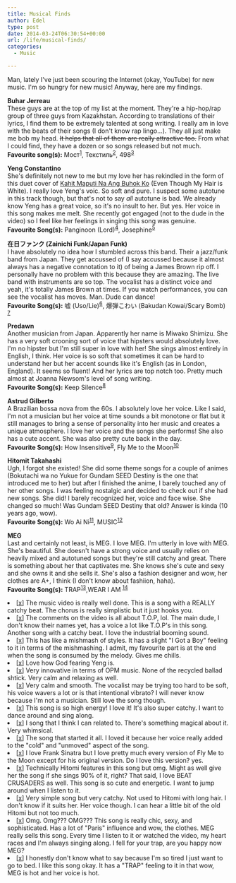 ```yaml
---
title: Musical Finds
author: Edel
type: post
date: 2014-03-24T06:30:54+00:00
url: /life/musical-finds/
categories:
  - Music

---
```

Man, lately I've just been scouring the Internet (okay, YouTube) for new music. I'm so hungry for new music! Anyway, here are my findings.

**Buhar Jerreau**  
These guys are at the top of my list at the moment. They're a hip-hop/rap group of three guys from Kazakhstan. According to translations of their lyrics, I find them to be extremely talented at song writing. I really am in love with the beats of their songs (I don't know rap lingo...). They all just make me bob my head. <del>It helps that all of them are really attractive too.</del> From what I could find, they have a dozen or so songs released but not much.  
**Favourite song(s):** Мост<sup class="footnote"><a href="#foot_ajs-fn-id_1-702" id="back_ajs-fn-id_1-702">1</a></sup>, Текстиль<sup class="footnote"><a href="#foot_ajs-fn-id_2-702" id="back_ajs-fn-id_2-702">2</a></sup>, 498<sup class="footnote"><a href="#foot_ajs-fn-id_3-702" id="back_ajs-fn-id_3-702">3</a></sup>

**Yeng Constantino**  
She's definitely not new to me but my love her has rekindled in the form of this duet cover of [Kahit Maputi Na Ang Buhok Ko][1] (Even Though My Hair is White). I really love Yeng's voic. So soft and pure. I suspect some autotune in this track though, but that's not to say _all_ autotune is bad. We already know Yeng has a great voice, so it's no insult to her. But yes. Her voice in this song makes me melt. She recently got engaged (not to the dude in the video) so I feel like her feelings in singing this song was genuine.  
**Favourite Song(s):** Panginoon (Lord)<sup class="footnote"><a href="#foot_ajs-fn-id_4-702" id="back_ajs-fn-id_4-702">4</a></sup>, Josephine<sup class="footnote"><a href="#foot_ajs-fn-id_5-702" id="back_ajs-fn-id_5-702">5</a></sup>

**在日ファンク (Zainichi Funk/Japan Funk)**  
I have absolutely no idea how I stumbled across this band. Their a jazz/funk band from Japan. They get accussed of (I say accussed because it almost always has a negative connotation to it) of being a James Brown rip off. I personally have no problem with this because they are amazing. The live band with instruments are so top. The vocalist has a distinct voice and yeah, it's totally James Brown at times. If you watch performances, you can see the vocalist has moves. Man. Dude can dance!  
**Favourite Song(s):** 嘘 (Uso/Lie)<sup class="footnote"><a href="#foot_ajs-fn-id_6-702" id="back_ajs-fn-id_6-702">6</a></sup>, 爆弾こわい (Bakudan Kowai/Scary Bomb) <sup class="footnote"><a href="#foot_ajs-fn-id_7-702" id="back_ajs-fn-id_7-702">7</a></sup>

**Predawn**  
Another musician from Japan. Apparently her name is Miwako Shimizu. She has a very soft crooning sort of voice that hipsters would absolutely love. I'm no hipster but I'm still super in love with her! She sings almost entirely in English, I think. Her voice is so soft that sometimes it can be hard to understand her but her accent sounds like it's English (as in London, England). It seems so fluent! And her lyrics are top notch too. Pretty much almost at Joanna Newsom's level of song writing.  
**Favourite Song(s):** Keep Silence<sup class="footnote"><a href="#foot_ajs-fn-id_8-702" id="back_ajs-fn-id_8-702">8</a></sup>

**Astrud Gilberto**  
A Brazilian bossa nova from the 60s. I absolutely love her voice. Like I said, I'm not a musician but her voice at time sounds a bit monotone or flat but it still manages to bring a sense of personality into her music and creates a unique atmosphere. I love her voice and the songs she performs! She also has a cute accent. She was also pretty cute back in the day.  
**Favourite Song(s):** How Insensitive<sup class="footnote"><a href="#foot_ajs-fn-id_9-702" id="back_ajs-fn-id_9-702">9</a></sup>, Fly Me to the Moon<sup class="footnote"><a href="#foot_ajs-fn-id_10-702" id="back_ajs-fn-id_10-702">10</a></sup>

**Hitomit Takahashi**  
Ugh, I forgot she existed! She did some theme songs for a couple of animes (Bokutachi wa no Yukue for Gundam SEED Destiny is the one that introduced me to her) but after I finished the anime, I barely touched any of her other songs. I was feeling nostalgic and decided to check out if she had new songs. She did! I barely recognized her, voice and face wise. She changed so much! Was Gundam SEED Destiny that old? Answer is kinda (10 years ago, wow).  
**Favourite Song(s):** Wo Ai Ni<sup class="footnote"><a href="#foot_ajs-fn-id_11-702" id="back_ajs-fn-id_11-702">11</a></sup>, MUSIC<sup class="footnote"><a href="#foot_ajs-fn-id_12-702" id="back_ajs-fn-id_12-702">12</a></sup>

**MEG**  
Last and certainly not least, is MEG. I love MEG. I'm utterly in love with MEG. She's beautiful. She doesn't have a strong voice and usually relies on heavily mixed and autotuned songs but they're still catchy and great. There is something about her that captivates me. She knows she's cute and sexy and she owns it and she sells it. She's also a fashion designer and wow, her clothes are A+, I think (I don't know about fashiion, haha).  
**Favourite Song(s):** TRAP<sup class="footnote"><a href="#foot_ajs-fn-id_13-702" id="back_ajs-fn-id_13-702">13</a></sup>,WEAR I AM <sup class="footnote"><a href="#foot_ajs-fn-id_14-702" id="back_ajs-fn-id_14-702">14</a></sup>


  <li>
    <a id="foot_ajs-fn-id_1-702"></a>[<a href="https://www.youtube.com/watch?v=2ZK_8jh4ySo">x</a>] The music video is really well done. This is a song with a REALLY catchy beat. The chorus is really simplistic but it just hooks you.&nbsp;&nbsp;<a class="ajs-back-link" href="#back_ajs-fn-id_1-702"></a>
  </li>
  <li>
    <a id="foot_ajs-fn-id_2-702"></a>[<a href="https://www.youtube.com/watch?v=CZjyRKFqi5s">x</a>] The comments on the video is all about T.O.P, lol. The main dude, I don't know their names yet, has a voice a lot like T.O.P's in this song. Another song with a catchy beat. I love the industrial booming sound.&nbsp;&nbsp;<a class="ajs-back-link" href="#back_ajs-fn-id_2-702"></a>
  </li>
  <li>
    <a id="foot_ajs-fn-id_3-702"></a>[<a href="https://www.youtube.com/watch?v=oeA22r9YnRQ">x</a>] This has like a mishmash of styles. It has a slight "I Got a Boy" feeling to it in terms of the mishmashing. I admit, my favourite part is at the end when the song is consumed by the melody. Gives me chills.&nbsp;&nbsp;<a class="ajs-back-link" href="#back_ajs-fn-id_3-702"></a>
  </li>
  <li>
    <a id="foot_ajs-fn-id_4-702"></a>[<a href="http://www.youtube.com/watch?v=bOBm9MhdrL4">x</a>] Love how God fearing Yeng is.&nbsp;&nbsp;<a class="ajs-back-link" href="#back_ajs-fn-id_4-702"></a>
  </li>
  <li>
    <a id="foot_ajs-fn-id_5-702"></a>[<a href="https://www.youtube.com/watch?v=gN_YQowvbUc">x</a>] Very innovative in terms of OPM music. None of the recycled ballad shtick. Very calm and relaxing as well.&nbsp;&nbsp;<a class="ajs-back-link" href="#back_ajs-fn-id_5-702"></a>
  </li>
  <li>
    <a id="foot_ajs-fn-id_6-702"></a>[<a href="https://www.youtube.com/watch?v=pq1nNykPCDQ">x</a>] Very calm and smooth. The vocalist may be trying too hard to be soft, his voice wavers a lot or is that intentional vibrato? I will never know because I'm not a musician. Still love the song though.&nbsp;&nbsp;<a class="ajs-back-link" href="#back_ajs-fn-id_6-702"></a>
  </li>
  <li>
    <a id="foot_ajs-fn-id_7-702"></a>[<a href="https://www.youtube.com/watch?v=1H14XFS1zVo">x</a>] This song is so high energy! I love it! It's also super catchy. I want to dance around and sing along.&nbsp;&nbsp;<a class="ajs-back-link" href="#back_ajs-fn-id_7-702"></a>
  </li>
  <li>
    <a id="foot_ajs-fn-id_8-702"></a>[<a href="https://www.youtube.com/watch?v=58-RRCU0OPY">x</a>] I song that I think I can related to. There's something magical about it. Very whimsical.&nbsp;&nbsp;<a class="ajs-back-link" href="#back_ajs-fn-id_8-702"></a>
  </li>
  <li>
    <a id="foot_ajs-fn-id_9-702"></a>[<a href="https://www.youtube.com/watch?v=4x2i2GITQ0Y">x</a>] The song that started it all. I loved it because her voice really added to the "cold" and "unmoved" aspect of the song.&nbsp;&nbsp;<a class="ajs-back-link" href="#back_ajs-fn-id_9-702"></a>
  </li>
  <li>
    <a id="foot_ajs-fn-id_10-702"></a>[<a href="https://www.youtube.com/watch?v=PqjiEOLHhas">x</a>] I love Frank Sinatra but I love pretty much every version of Fly Me to the Moon except for his original version. Do I love this version? yes.&nbsp;&nbsp;<a class="ajs-back-link" href="#back_ajs-fn-id_10-702"></a>
  </li>
  <li>
    <a id="foot_ajs-fn-id_11-702"></a>[<a href="https://www.youtube.com/watch?v=10kPphUY8hA">x</a>] Technically Hitomi features in this song but omg. Might as well give her the song if she sings 90% of it, right? That said, I love BEAT CRUSADERS as well. This song is so cute and energetic. I want to jump around when I listen to it.&nbsp;&nbsp;<a class="ajs-back-link" href="#back_ajs-fn-id_11-702"></a>
  </li>
  <li>
    <a id="foot_ajs-fn-id_12-702"></a>[<a href="https://www.youtube.com/watch?v=bBy2QcFLLzA">x</a>] Very simple song but very catchy. Not used to Hitomi with long hair. I don't know if it suits her. Her voice though. I can hear a little bit of the old Hitomi but not too much.&nbsp;&nbsp;<a class="ajs-back-link" href="#back_ajs-fn-id_12-702"></a>
  </li>
  <li>
    <a id="foot_ajs-fn-id_13-702"></a>[<a href="https://www.youtube.com/watch?v=BymanWZK1GA">x</a>] Omg. Omg??? OMG??? This song is really chic, sexy, and sophisticated. Has a lot of "Paris" influence and wow, the clothes. MEG really sells this song. Every time I listen to it or watched the video, my heart races and I'm always singing along. I fell for your trap, are you happy now MEG?&nbsp;&nbsp;<a class="ajs-back-link" href="#back_ajs-fn-id_13-702"></a>
  </li>
  <li>
    <a id="foot_ajs-fn-id_14-702"></a>[<a href="https://www.youtube.com/watch?v=7AONZnqX1_E">x</a>] I honestly don't know what to say because I'm so tired I just want to go to bed. I like this song okay. It has a "TRAP" feeling to it in that wow, MEG is hot and her voice is hot.&nbsp;&nbsp;<a class="ajs-back-link" href="#back_ajs-fn-id_14-702"></a>
  </li>


<div id="ajs-fn-id_1-702" style="display:none;margin:0;" class="ajs-footnote-popup">
  <div>
    [<a href="https://www.youtube.com/watch?v=2ZK_8jh4ySo">x</a>] The music video is really well done. This is a song with a REALLY catchy beat. The chorus is really simplistic but it just hooks you.
  </div>
</div>

<div id="ajs-fn-id_2-702" style="display:none;margin:0;" class="ajs-footnote-popup">
  <div>
    [<a href="https://www.youtube.com/watch?v=CZjyRKFqi5s">x</a>] The comments on the video is all about T.O.P, lol. The main dude, I don't know their names yet, has a voice a lot like T.O.P's in this song. Another song with a catchy beat. I love the industrial booming sound.
  </div>
</div>

<div id="ajs-fn-id_3-702" style="display:none;margin:0;" class="ajs-footnote-popup">
  <div>
    [<a href="https://www.youtube.com/watch?v=oeA22r9YnRQ">x</a>] This has like a mishmash of styles. It has a slight "I Got a Boy" feeling to it in terms of the mishmashing. I admit, my favourite part is at the end when the song is consumed by the melody. Gives me chills.
  </div>
</div>

<div id="ajs-fn-id_4-702" style="display:none;margin:0;" class="ajs-footnote-popup">
  <div>
    [<a href="http://www.youtube.com/watch?v=bOBm9MhdrL4">x</a>] Love how God fearing Yeng is.
  </div>
</div>

<div id="ajs-fn-id_5-702" style="display:none;margin:0;" class="ajs-footnote-popup">
  <div>
    [<a href="https://www.youtube.com/watch?v=gN_YQowvbUc">x</a>] Very innovative in terms of OPM music. None of the recycled ballad shtick. Very calm and relaxing as well.
  </div>
</div>

<div id="ajs-fn-id_6-702" style="display:none;margin:0;" class="ajs-footnote-popup">
  <div>
    [<a href="https://www.youtube.com/watch?v=pq1nNykPCDQ">x</a>] Very calm and smooth. The vocalist may be trying too hard to be soft, his voice wavers a lot or is that intentional vibrato? I will never know because I'm not a musician. Still love the song though.
  </div>
</div>

<div id="ajs-fn-id_7-702" style="display:none;margin:0;" class="ajs-footnote-popup">
  <div>
    [<a href="https://www.youtube.com/watch?v=1H14XFS1zVo">x</a>] This song is so high energy! I love it! It's also super catchy. I want to dance around and sing along.
  </div>
</div>

<div id="ajs-fn-id_8-702" style="display:none;margin:0;" class="ajs-footnote-popup">
  <div>
    [<a href="https://www.youtube.com/watch?v=58-RRCU0OPY">x</a>] I song that I think I can related to. There's something magical about it. Very whimsical.
  </div>
</div>

<div id="ajs-fn-id_9-702" style="display:none;margin:0;" class="ajs-footnote-popup">
  <div>
    [<a href="https://www.youtube.com/watch?v=4x2i2GITQ0Y">x</a>] The song that started it all. I loved it because her voice really added to the "cold" and "unmoved" aspect of the song.
  </div>
</div>

<div id="ajs-fn-id_10-702" style="display:none;margin:0;" class="ajs-footnote-popup">
  <div>
    [<a href="https://www.youtube.com/watch?v=PqjiEOLHhas">x</a>] I love Frank Sinatra but I love pretty much every version of Fly Me to the Moon except for his original version. Do I love this version? yes.
  </div>
</div>

<div id="ajs-fn-id_11-702" style="display:none;margin:0;" class="ajs-footnote-popup">
  <div>
    [<a href="https://www.youtube.com/watch?v=10kPphUY8hA">x</a>] Technically Hitomi features in this song but omg. Might as well give her the song if she sings 90% of it, right? That said, I love BEAT CRUSADERS as well. This song is so cute and energetic. I want to jump around when I listen to it.
  </div>
</div>

<div id="ajs-fn-id_12-702" style="display:none;margin:0;" class="ajs-footnote-popup">
  <div>
    [<a href="https://www.youtube.com/watch?v=bBy2QcFLLzA">x</a>] Very simple song but very catchy. Not used to Hitomi with long hair. I don't know if it suits her. Her voice though. I can hear a little bit of the old Hitomi but not too much.
  </div>
</div>

<div id="ajs-fn-id_13-702" style="display:none;margin:0;" class="ajs-footnote-popup">
  <div>
    [<a href="https://www.youtube.com/watch?v=BymanWZK1GA">x</a>] Omg. Omg??? OMG??? This song is really chic, sexy, and sophisticated. Has a lot of "Paris" influence and wow, the clothes. MEG really sells this song. Every time I listen to it or watched the video, my heart races and I'm always singing along. I fell for your trap, are you happy now MEG?
  </div>
</div>

<div id="ajs-fn-id_14-702" style="display:none;margin:0;" class="ajs-footnote-popup">
  <div>
    [<a href="https://www.youtube.com/watch?v=7AONZnqX1_E">x</a>] I honestly don't know what to say because I'm so tired I just want to go to bed. I like this song okay. It has a "TRAP" feeling to it in that wow, MEG is hot and her voice is hot.
  </div>
</div>

 [1]: https://www.youtube.com/watch?v=bcXdxynVn80